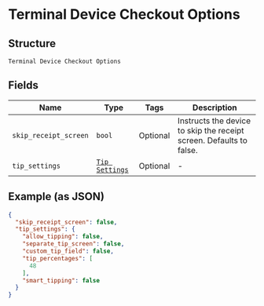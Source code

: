 
# Terminal Device Checkout Options

## Structure

`Terminal Device Checkout Options`

## Fields

| Name | Type | Tags | Description |
|  --- | --- | --- | --- |
| `skip_receipt_screen` | `bool` | Optional | Instructs the device to skip the receipt screen. Defaults to false. |
| `tip_settings` | [`Tip Settings`](/doc/models/tip-settings.md) | Optional | - |

## Example (as JSON)

```json
{
  "skip_receipt_screen": false,
  "tip_settings": {
    "allow_tipping": false,
    "separate_tip_screen": false,
    "custom_tip_field": false,
    "tip_percentages": [
      48
    ],
    "smart_tipping": false
  }
}
```

